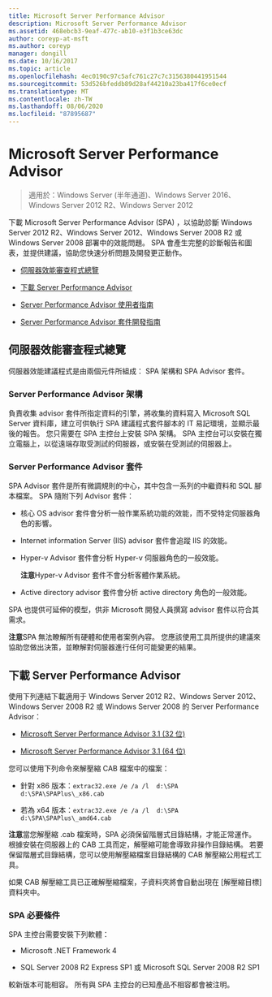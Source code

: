 ```yaml
---
title: Microsoft Server Performance Advisor
description: Microsoft Server Performance Advisor
ms.assetid: 468ebcb3-9eaf-477c-ab10-e3f1b3ce63dc
author: coreyp-at-msft
ms.author: coreyp
manager: dongill
ms.date: 10/16/2017
ms.topic: article
ms.openlocfilehash: 4ec0190c97c5afc761c27c7c3156380441951544
ms.sourcegitcommit: 53d526bfeddb89d28af44210a23ba417f6ce0ecf
ms.translationtype: MT
ms.contentlocale: zh-TW
ms.lasthandoff: 08/06/2020
ms.locfileid: "87895687"
---
```

# <a name="microsoft-server-performance-advisor"></a>Microsoft Server Performance Advisor

>適用於：Windows Server (半年通道)、Windows Server 2016、Windows Server 2012 R2、Windows Server 2012

下載 Microsoft Server Performance Advisor (SPA) ，以協助診斷 Windows Server 2012 R2、Windows Server 2012、Windows Server 2008 R2 或 Windows Server 2008 部署中的效能問題。 SPA 會產生完整的診斷報告和圖表，並提供建議，協助您快速分析問題及開發更正動作。

-   [伺服器效能審查程式總覽](#bkmk-aboutspa)

-   [下載 Server Performance Advisor](#bkmk-downloadspa)

-   [Server Performance Advisor 使用者指南](server-performance-advisor-users-guide.md)

-   [Server Performance Advisor 套件開發指南](server-performance-advisor-pack-development-guide.md)

## <a name="overview-of-server-performance-advisor"></a><a href="" id="bkmk-aboutspa"></a>伺服器效能審查程式總覽

伺服器效能建議程式是由兩個元件所組成： SPA 架構和 SPA Advisor 套件。

### <a name="the-server-performance-advisor-framework"></a>Server Performance Advisor 架構

負責收集 advisor 套件所指定資料的引擎，將收集的資料寫入 Microsoft SQL Server 資料庫，建立可供執行 SPA 建議程式套件腳本的 IT 易記環境，並顯示最後的報告。 您只需要在 SPA 主控台上安裝 SPA 架構。 SPA 主控台可以安裝在獨立電腦上，以從遠端存取受測試的伺服器，或安裝在受測試的伺服器上。

### <a name="server-performance-advisor-packs"></a>Server Performance Advisor 套件

SPA Advisor 套件是所有微調規則的中心，其中包含一系列的中繼資料和 SQL 腳本檔案。 SPA 隨附下列 Advisor 套件：

-   核心 OS advisor 套件會分析一般作業系統功能的效能，而不受特定伺服器角色的影響。

-   Internet information Server (IIS) advisor 套件會追蹤 IIS 的效能。

-   Hyper-v Advisor 套件會分析 Hyper-v 伺服器角色的一般效能。

    **注意**Hyper-v Advisor 套件不會分析客體作業系統。



-   Active directory advisor 套件會分析 active directory 角色的一般效能。

SPA 也提供可延伸的模型，供非 Microsoft 開發人員撰寫 advisor 套件以符合其需求。

**注意**SPA 無法瞭解所有硬體和使用者案例內容。 您應該使用工具所提供的建議來協助您做出決策，並瞭解對伺服器進行任何可能變更的結果。



## <a name="download-server-performance-advisor"></a><a href="" id="bkmk-downloadspa"></a>下載 Server Performance Advisor


使用下列連結下載適用于 Windows Server 2012 R2、Windows Server 2012、Windows Server 2008 R2 或 Windows Server 2008 的 Server Performance Advisor：

-   [Microsoft Server Performance Advisor 3.1 (32 位) ](https://go.microsoft.com/fwlink/p/?linkid=327751)

-   [Microsoft Server Performance Advisor 3.1 (64 位) ](https://go.microsoft.com/fwlink/p/?linkid=327752)

您可以使用下列命令來解壓縮 CAB 檔案中的檔案：

-   針對 x86 版本：`extrac32.exe /e /a /l  d:\SPA   d:\SPA\SPAPlus\_x86.cab`

-   若為 x64 版本：`extrac32.exe /e /a /l  d:\SPA   d:\SPA\SPAPlus\_amd64.cab`

**注意**當您解壓縮 .cab 檔案時，SPA 必須保留階層式目錄結構，才能正常運作。 根據安裝在伺服器上的 CAB 工具而定，解壓縮可能會導致非操作目錄結構。 若要保留階層式目錄結構，您可以使用解壓縮檔案目錄結構的 CAB 解壓縮公用程式工具。

如果 CAB 解壓縮工具已正確解壓縮檔案，子資料夾將會自動出現在 [解壓縮目標] 資料夾中。

### <a name="spa-prerequisites"></a>SPA 必要條件

SPA 主控台需要安裝下列軟體：

-   Microsoft .NET Framework 4

-   SQL Server 2008 R2 Express SP1 或 Microsoft SQL Server 2008 R2 SP1

較新版本可能相容。 所有與 SPA 主控台的已知產品不相容都會被注明。
